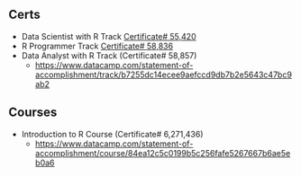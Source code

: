 ## Certs
* Data Scientist with R Track [Certificate# 55,420](https://www.datacamp.com/statement-of-accomplishment/track/a44af56c59962942a89443d9368fa37f7db07dbd)
* R Programmer Track [Certificate# 58,836]( https://www.datacamp.com/statement-of-accomplishment/track/f8023cb375d5d0b20deec87334cae3e9c741feb8)
* Data Analyst with R Track (Certificate# 58,857)
  * https://www.datacamp.com/statement-of-accomplishment/track/b7255dc14ecee9aefccd9db7b2e5643c47bc9ab2
## Courses
* Introduction to R Course (Certificate# 6,271,436)
  * https://www.datacamp.com/statement-of-accomplishment/course/84ea12c5c0199b5c256fafe5267667b6ae5eb0a6
